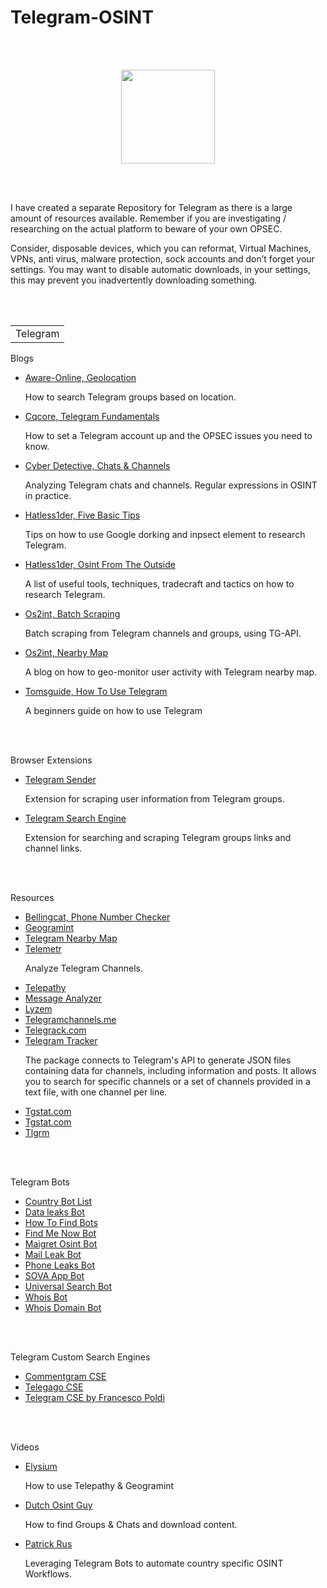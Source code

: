 # Telegram-OSINT
<br></br>
<p align="center">
  <img width="150" height="150" src="https://www.cqcore.uk/wp-content/uploads/2021/04/cropped-cropped-Capture-2.png">
</p>
<br></br>
<p>I have created a separate Repository for Telegram as there is a large amount of resources available. Remember if you are investigating / researching on the actual platform to beware of your own OPSEC. 
</p>
<p>Consider, disposable devices, which you can reformat, Virtual Machines, VPNs, anti virus, malware protection, sock accounts and don’t forget your settings. You may want to disable automatic downloads, in your settings, this may prevent you inadvertently downloading something.
</p>
<br></br>
<table>
 <tr>
  <td>Telegram</td>
 </tr>
</table>
<p>Blogs</p>
 <ul>
  <li><a href="https://www.aware-online.com/en/category/telegram-en/">Aware-Online, Geolocation</a></li>
   <p>How to search Telegram groups based on location.</p>
  <li><a href="https://cqcore.uk/telegram-fundamentals/">Cqcore, Telegram Fundamentals</a></li>
   <p>How to set a Telegram account up and the OPSEC issues you need to know.</p>
  <li><a href="https://medium.com/@cyb_detective/analyzing-telegram-chats-and-channels-regular-expressions-in-osint-in-practice-48810d5b77e6">Cyber Detective, Chats & Channels</a></li>
   <p>Analyzing Telegram chats and channels. Regular expressions in OSINT in practice.</p>
  <li><a href="https://hatless1der.com/telegram-osint-basics-5-tips-anyone-can-do-right-now/">Hatless1der, Five Basic Tips</a></li>
   <p>Tips on how to use Google dorking and inpsect element to research Telegram.</p>
  <li><a href="https://hatless1der.com/telegram-osint-from-the-outside/">Hatless1der, Osint From The Outside</a></li>
   <p>A list of useful tools, techniques, tradecraft and tactics on how to research Telegram.</p>
  <li><a href="https://os2int.com/toolbox/batch-scraping-from-telegram-channels-and-groups-using-tg-api/">Os2int, Batch Scraping</a></li> 
   <p>Batch scraping from Telegram channels and groups, using TG-API.</p>
  <li><a href="https://os2int.com/toolbox/geo-monitoring-telegram-user-activity-with-telegram-nearby-map/">Os2int, Nearby Map</a></li>
   <p>A blog on how to geo-monitor user activity with Telegram nearby map.</p>
  <li><a href="https://tomsguide.com/us/how-to-use-telegram,news-29636.html">Tomsguide, How To Use Telegram</a></li> 
   <p>A beginners guide on how to use Telegram</p>
 </ul>
<br></br> 
<p>Browser Extensions</p>
<ul>
  <li><a href="https://chrome.google.com/webstore/detail/telegram-sender-telegram/kchbblidjcniipdkjlbjjakgdlbfnhgh">Telegram Sender</a></li>
   <p>Extension for scraping user information from Telegram groups.</p>
  <li><a href="https://chrome.google.com/webstore/detail/telegram-search-engine-tg/ilpgiemienkecbgdhdbgdjkafodgfojl">Telegram Search Engine</a></li>
   <p>Extension for searching and scraping Telegram groups links and channel links.</p>
</ul> 
<br></br> 
<p>Resources</p>
<ul>
 <li><a href="https://github.com/bellingcat/telegram-phone-number-checker">Bellingcat, Phone Number Checker</a></li>
 <li><a href="https://github.com/Alb-310/Geogramint">Geogramint</a></li>
 <li><a href="https://github.com/tejado/telegram-nearby-map">Telegram Nearby Map</a></li>
 <li><a href="https://telemetr.io/en/channels">Telemetr</a></li>
  <p>Analyze Telegram Channels.</p>
 <li><a href="https://github.com/jordanwildon/Telepathy">Telepathy</a></li>
 <li><a href="https://github.com/zqtay/Telegram-Message-Analyzer">Message Analyzer</a></li>
 <li><a href="https://lyzem.com/">Lyzem</a></li>
 <li><a href="https://telegramchannels.me/">Telegramchannels.me</a></li>
 <li><a href="https://telegcrack.com/">Telegrack.com</a></li>
 <li><a href="https://github.com/estebanpdl/telegram-tracker">Telegram Tracker</a></li>
  <p>The package connects to Telegram's API to generate JSON files containing data for channels, including information and posts. It allows you to search for specific channels or a set of channels provided in a text file, with one channel per line.</p>
 <li><a href="https://tgstat.com/">Tgstat.com</a></li> 
 <li><a href="https://tgstat.com/">Tgstat.com</a></li>
 <li><a href="https://tlgrm.eu/channels">Tlgrm</a></li>
</ul>
<br></br> 
<p>Telegram Bots</p>
<ul>
  <li><a href="https://airtable.com/shrGXOv6HGjLojFfE/tbleF3EFRKW4Uf3Ak">Country Bot List</a></li>
  <li><a href="https://t.me/dataLeaks_bot">Data leaks Bot</a></li>
  <li><a href="https://t.me/howtofindbots">How To Find Bots</a></li>
  <li><a href="https://t.me/findmenow_bot">Find Me Now Bot</a></li>
  <li><a href="https://t.me/maigret_osint_bot">Maigret Osint Bot</a></li>
  <li><a href="https://t.me/MailLeakBot">Mail Leak Bot</a></li>
  <li><a href="https://t.me/PhoneLeaks_Bot">Phone Leaks Bot</a></li>
  <li><a href="https://t.me/sovaappbot">SOVA App Bot</a></li>
  <li><a href="https://t.me/universalsearchbot">Universal Search Bot</a></li>
  <li><a href="https://t.me/whois_bot">Whois Bot</a></li>
  <li><a href="https://t.me/WhoisDom_bot">Whois Domain Bot</a></li>
</ul>
<br></br> 
<p>Telegram Custom Search Engines</p>
<ul>
  <li><a href="https://cse.google.com/cse?cx=006368593537057042503:ig4r3rz35qi#gsc.tab=0">Commentgram CSE</li>
  <li><a href="https://cse.google.com/cse?q=+&cx=006368593537057042503:efxu7xprihg#gsc.tab=0&gsc.q=%20&gsc.page=1">Telegago CSE</a></li>
  <li><a href="https://cse.google.com/cse?cx=004805129374225513871%3Ap8lhfo0g3hg">Telegram CSE by Francesco Poldi</a></li>
</ul>
<br></br>
<p>Videos</p>
<ul>
  <li><a href="https://youtube.com/c/elysium2020">Elysium</a></li>
   <p>How to use Telepathy & Geogramint</p>
  <li><a href="https://youtube.com/watch?v=e_aXQYq2l6U&list=PLwZhZIRPgM1mhZKlhAx7xgbbr4EuAPczi&index=6">Dutch Osint Guy</a></li>
   <p>How to find Groups & Chats and download content.</p>
  <li><a href="https://www.youtube.com/watch?v=ruOZpW_QcVE">Patrick Rus</a></li>
   <p>Leveraging Telegram Bots to automate country specific OSINT Workflows.</p>
</ul>
<br><br/>

